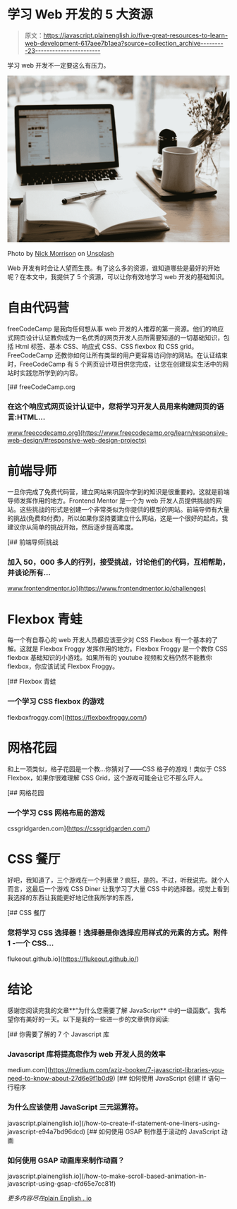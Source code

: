 # 学习 Web 开发的 5 大资源

> 原文：<https://javascript.plainenglish.io/five-great-resources-to-learn-web-development-617aee7b1aea?source=collection_archive---------23----------------------->

学习 web 开发不一定要这么有压力。

![](img/e7d6ae2cf9fb675b54627eb62e3b7b4a.png)

Photo by [Nick Morrison](https://unsplash.com/@nickmorrison?utm_source=medium&utm_medium=referral) on [Unsplash](https://unsplash.com?utm_source=medium&utm_medium=referral)

Web 开发有时会让人望而生畏。有了这么多的资源，谁知道哪些是最好的开始呢？在本文中，我提供了 5 个资源，可以让你有效地学习 web 开发的基础知识。

# 自由代码营

freeCodeCamp 是我向任何想从事 web 开发的人推荐的第一资源。他们的响应式网页设计认证教你成为一名优秀的网页开发人员所需要知道的一切基础知识，包括 Html 标签、基本 CSS、响应式 CSS、CSS flexbox 和 CSS grid。FreeCodeCamp 还教你如何让所有类型的用户更容易访问你的网站。在认证结束时，FreeCodeCamp 有 5 个网页设计项目供您完成，让您在创建现实生活中的网站时实践您所学到的内容。

[](https://www.freecodecamp.org/learn/responsive-web-design/#responsive-web-design-projects) [## freeCodeCamp.org

### 在这个响应式网页设计认证中，您将学习开发人员用来构建网页的语言:HTML…

www.freecodecamp.org](https://www.freecodecamp.org/learn/responsive-web-design/#responsive-web-design-projects) 

# 前端导师

一旦你完成了免费代码营，建立网站来巩固你学到的知识是很重要的。这就是前端导师发挥作用的地方。Frontend Mentor 是一个为 web 开发人员提供挑战的网站。这些挑战的形式是创建一个非常类似为你提供的模型的网站。前端导师有大量的挑战(免费和付费)，所以如果你坚持要建立什么网站，这是一个很好的起点。我建议你从简单的挑战开始，然后逐步提高难度。

[](https://www.frontendmentor.io/challenges) [## 前端导师|挑战

### 加入 50，000 多人的行列，接受挑战，讨论他们的代码，互相帮助，并谈论所有…

www.frontendmentor.io](https://www.frontendmentor.io/challenges) 

# Flexbox 青蛙

每一个有自尊心的 web 开发人员都应该至少对 CSS Flexbox 有一个基本的了解。这就是 Flexbox Froggy 发挥作用的地方。Flexbox Froggy 是一个教你 CSS flexbox 基础知识的小游戏。如果所有的 youtube 视频和文档仍然不能教你 flexbox，你应该试试 Flexbox Froggy。

[](https://flexboxfroggy.com/) [## Flexbox 青蛙

### 一个学习 CSS flexbox 的游戏

flexboxfroggy.com](https://flexboxfroggy.com/) 

# 网格花园

和上一项类似，格子花园是一个教…你猜对了——CSS 格子的游戏！类似于 CSS Flexbox，如果你很难理解 CSS Grid，这个游戏可能会让它不那么吓人。

[](https://cssgridgarden.com/) [## 网格花园

### 一个学习 CSS 网格布局的游戏

cssgridgarden.com](https://cssgridgarden.com/) 

# CSS 餐厅

好吧，我知道了，三个游戏在一个列表里？疯狂，是的。不过，听我说完。就个人而言，这最后一个游戏 CSS Diner 让我学习了大量 CSS 中的选择器。视觉上看到我选择的东西让我能更好地记住我所学的东西，

[](https://flukeout.github.io/) [## CSS 餐厅

### 您将学习 CSS 选择器！选择器是你选择应用样式的元素的方式。附件 1 -一个 CSS…

flukeout.github.io](https://flukeout.github.io/) 

# 结论

感谢您阅读完我的文章**“为什么您需要了解 JavaScript** 中的一级函数”。我希望你有美好的一天。以下是我的一些进一步的文章供你阅读:

[](https://medium.com/aziz-booker/7-javascript-libraries-you-need-to-know-about-27d6e9f1b0d9) [## 你需要了解的 7 个 Javascript 库

### Javascript 库将提高您作为 web 开发人员的效率

medium.com](https://medium.com/aziz-booker/7-javascript-libraries-you-need-to-know-about-27d6e9f1b0d9) [](/how-to-create-if-statement-one-liners-using-javascript-e94a7bd96dcd) [## 如何使用 JavaScript 创建 If 语句一行程序

### 为什么应该使用 JavaScript 三元运算符。

javascript.plainenglish.io](/how-to-create-if-statement-one-liners-using-javascript-e94a7bd96dcd) [](/how-to-make-scroll-based-animation-in-javascript-using-gsap-cfd65e7cc81f) [## 如何使用 GSAP 制作基于滚动的 JavaScript 动画

### 如何使用 GSAP 动画库来制作动画？

javascript.plainenglish.io](/how-to-make-scroll-based-animation-in-javascript-using-gsap-cfd65e7cc81f) 

*更多内容尽在*[plain English . io](http://plainenglish.io/)